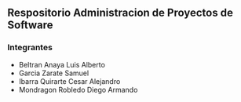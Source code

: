 ## Respositorio Administracion de Proyectos de Software
### Integrantes
  + Beltran Anaya Luis Alberto
  + Garcia Zarate Samuel
  + Ibarra Quirarte Cesar Alejandro
  + Mondragon Robledo Diego Armando
